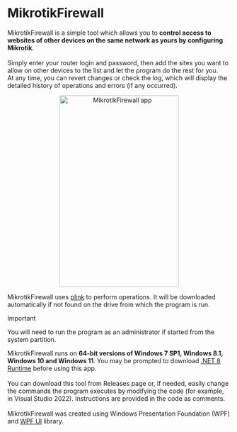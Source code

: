 # MikrotikFirewall
MikrotikFirewall is a simple tool which allows you to **control access to websites of other devices on the same network as yours by configuring Mikrotik**.\
\
Simply enter your router login and password, then add the sites you want to allow on other devices to the list and let the program do the rest for you.\
At any time, you can revert changes or check the log, which will display the detailed history of operations and errors (if any occurred).
<p align="center">
<img width="269" height="432" alt="MikrotikFirewall app" src="https://github.com/user-attachments/assets/8029406b-0739-4cf5-af99-51cea6e124ff" />
</p>


MikrotikFirewall uses [plink](https://www.chiark.greenend.org.uk/~sgtatham/putty/latest.html) to perform operations. It will be downloaded automatically if not found on the drive from which the program is run. 
> [!IMPORTANT]
> You will need to run the program as an administrator if started from the system partition.

MikrotikFirewall runs on **64-bit versions of Windows 7 SP1, Windows 8.1, Windows 10 and Windows 11**. You may be prompted to download [.NET 8 Runtime](https://dotnet.microsoft.com/en-us/download/dotnet/8.0) before using this app.\
\
You can download this tool from Releases page or, if needed, easily change the commands the program executes by modifying the code (for example, in Visual Studio 2022). Instructions are provided in the code as comments.\
\
MikrotikFirewall was created using Windows Presentation Foundation (WPF) and [WPF UI](https://wpfui.lepo.co/) library.
